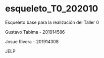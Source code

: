 # esqueleto_T0_202010
Esqueleto base para la realización del Taller 0

Gustavo Tabima - 201914586

Josue Rivera - 201914308


JELP
